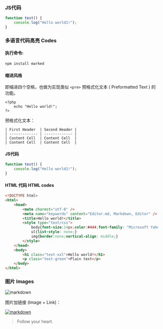 ### JS代码
```javascript
function test() {
	console.log("Hello world1!");
}
```

### 多语言代码高亮 Codes

#### 执行命令:

```javascript
npm install marked
```


#### 缩进风格

即缩进四个空格，也做为实现类似 `<pre>` 预格式化文本 ( Preformatted Text ) 的功能。

    <?php
        echo "Hello world!";
    ?>
预格式化文本：

    | First Header  | Second Header |
    | ------------- | ------------- |
    | Content Cell  | Content Cell  |
    | Content Cell  | Content Cell  |

#### JS代码
```javascript
function test() {
	console.log("Hello world1!");
}
```

#### HTML 代码 HTML codes
```html
<!DOCTYPE html>
<html>
    <head>
        <mate charest="utf-8" />
        <meta name="keywords" content="Editor.md, Markdown, Editor" />
        <title>Hello world!</title>
        <style type="text/css">
            body{font-size:14px;color:#444;font-family: "Microsoft Yahei", Tahoma, "Hiragino Sans GB", Arial;background:#fff;}
            ul{list-style: none;}
            img{border:none;vertical-align: middle;}
        </style>
    </head>
    <body>
        <h1 class="text-xxl">Hello world!</h1>
        <p class="text-green">Plain text</p>
    </body>
</html>
```
### 图片 Images
![markdown](https://pandao.github.io/editor.md/images/logos/editormd-logo-180x180.png "图片")

图片加链接 (Image + Link)：

[![markdown](https://pandao.github.io/editor.md/images/logos/editormd-logo-180x180.png "图片")](http://www.baidu.com)


> Follow your heart.